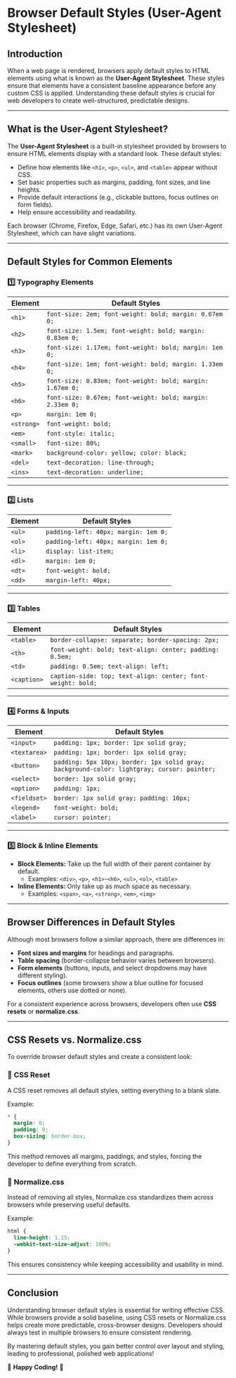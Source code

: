 # Browser Default Styles (User-Agent Stylesheet)

## Introduction
When a web page is rendered, browsers apply default styles to HTML elements using what is known as the **User-Agent Stylesheet**. These styles ensure that elements have a consistent baseline appearance before any custom CSS is applied. Understanding these default styles is crucial for web developers to create well-structured, predictable designs.

---

## What is the User-Agent Stylesheet?
The **User-Agent Stylesheet** is a built-in stylesheet provided by browsers to ensure HTML elements display with a standard look. These default styles:
- Define how elements like `<h1>`, `<p>`, `<ul>`, and `<table>` appear without CSS.
- Set basic properties such as margins, padding, font sizes, and line heights.
- Provide default interactions (e.g., clickable buttons, focus outlines on form fields).
- Help ensure accessibility and readability.

Each browser (Chrome, Firefox, Edge, Safari, etc.) has its own User-Agent Stylesheet, which can have slight variations.

---

## Default Styles for Common Elements

### 1️⃣ **Typography Elements**

| Element | Default Styles |
|---------|---------------|
| `<h1>` | `font-size: 2em; font-weight: bold; margin: 0.67em 0;` |
| `<h2>` | `font-size: 1.5em; font-weight: bold; margin: 0.83em 0;` |
| `<h3>` | `font-size: 1.17em; font-weight: bold; margin: 1em 0;` |
| `<h4>` | `font-size: 1em; font-weight: bold; margin: 1.33em 0;` |
| `<h5>` | `font-size: 0.83em; font-weight: bold; margin: 1.67em 0;` |
| `<h6>` | `font-size: 0.67em; font-weight: bold; margin: 2.33em 0;` |
| `<p>` | `margin: 1em 0;` |
| `<strong>` | `font-weight: bold;` |
| `<em>` | `font-style: italic;` |
| `<small>` | `font-size: 80%;` |
| `<mark>` | `background-color: yellow; color: black;` |
| `<del>` | `text-decoration: line-through;` |
| `<ins>` | `text-decoration: underline;` |

---

### 2️⃣ **Lists**

| Element | Default Styles |
|---------|---------------|
| `<ul>` | `padding-left: 40px; margin: 1em 0;` |
| `<ol>` | `padding-left: 40px; margin: 1em 0;` |
| `<li>` | `display: list-item;` |
| `<dl>` | `margin: 1em 0;` |
| `<dt>` | `font-weight: bold;` |
| `<dd>` | `margin-left: 40px;` |

---

### 3️⃣ **Tables**

| Element | Default Styles |
|---------|---------------|
| `<table>` | `border-collapse: separate; border-spacing: 2px;` |
| `<th>` | `font-weight: bold; text-align: center; padding: 0.5em;` |
| `<td>` | `padding: 0.5em; text-align: left;` |
| `<caption>` | `caption-side: top; text-align: center; font-weight: bold;` |

---

### 4️⃣ **Forms & Inputs**

| Element | Default Styles |
|---------|---------------|
| `<input>` | `padding: 1px; border: 1px solid gray;` |
| `<textarea>` | `padding: 1px; border: 1px solid gray;` |
| `<button>` | `padding: 5px 10px; border: 1px solid gray; background-color: lightgray; cursor: pointer;` |
| `<select>` | `border: 1px solid gray;` |
| `<option>` | `padding: 1px;` |
| `<fieldset>` | `border: 1px solid gray; padding: 10px;` |
| `<legend>` | `font-weight: bold;` |
| `<label>` | `cursor: pointer;` |

---

### 5️⃣ **Block & Inline Elements**

- **Block Elements:** Take up the full width of their parent container by default.
  - Examples: `<div>`, `<p>`, `<h1>`-`<h6>`, `<ul>`, `<ol>`, `<table>`
- **Inline Elements:** Only take up as much space as necessary.
  - Examples: `<span>`, `<a>`, `<strong>`, `<em>`, `<img>`

---

## Browser Differences in Default Styles
Although most browsers follow a similar approach, there are differences in:
- **Font sizes and margins** for headings and paragraphs.
- **Table spacing** (border-collapse behavior varies between browsers).
- **Form elements** (buttons, inputs, and select dropdowns may have different styling).
- **Focus outlines** (some browsers show a blue outline for focused elements, others use dotted or none).

For a consistent experience across browsers, developers often use **CSS resets** or **normalize.css**.

---

## CSS Resets vs. Normalize.css
To override browser default styles and create a consistent look:

### 🔹 **CSS Reset**
A CSS reset removes all default styles, setting everything to a blank slate.

Example:
```css
* {
  margin: 0;
  padding: 0;
  box-sizing: border-box;
}
```
This method removes all margins, paddings, and styles, forcing the developer to define everything from scratch.

### 🔹 **Normalize.css**
Instead of removing all styles, Normalize.css standardizes them across browsers while preserving useful defaults.

Example:
```css
html {
  line-height: 1.15;
  -webkit-text-size-adjust: 100%;
}
```
This ensures consistency while keeping accessibility and usability in mind.

---

## Conclusion
Understanding browser default styles is essential for writing effective CSS. While browsers provide a solid baseline, using CSS resets or Normalize.css helps create more predictable, cross-browser designs. Developers should always test in multiple browsers to ensure consistent rendering.

By mastering default styles, you gain better control over layout and styling, leading to professional, polished web applications!

🚀 **Happy Coding!** 🎨
